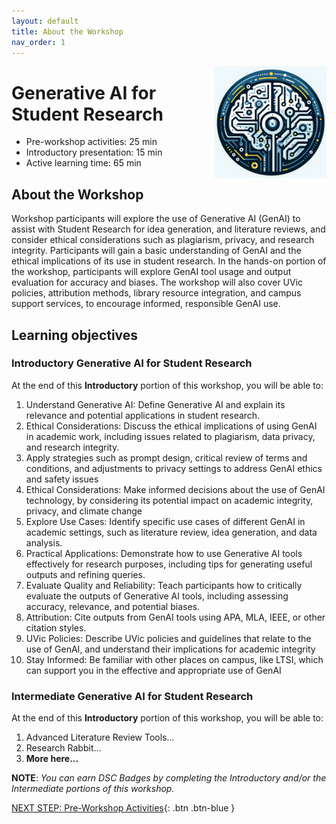 ```yaml
---
layout: default
title: About the Workshop 
nav_order: 1
---
```

<img src="images/gen-ai-workshop-logo.png" style="float:right;width:180px;" alt="image description">

# Generative AI for Student Research

- Pre-workshop activities: 25 min 
- Introductory presentation: 15 min
- Active learning time: 65 min

## About the Workshop 

Workshop participants will explore the use of Generative AI (GenAI) to assist with Student Research for idea generation, and literature reviews, and consider ethical considerations such as plagiarism, privacy, and research integrity. Participants will gain a basic understanding of GenAI and the ethical implications of its use in student research. In the hands-on portion of the workshop, participants will explore GenAI tool usage and output evaluation for accuracy and biases. The workshop will also cover UVic policies, attribution methods, library resource integration, and campus support services, to encourage informed, responsible GenAI use.

## Learning objectives
### Introductory Generative AI for Student Research
At the end of this **Introductory** portion of this workshop, you will be able to:

1. Understand Generative AI: Define Generative AI and explain its relevance and potential applications in student research.
2. Ethical Considerations: Discuss the ethical implications of using GenAI in academic work, including issues related to plagiarism, data privacy, and research integrity.
3. Apply strategies such as prompt design, critical review of terms and conditions, and adjustments to privacy settings to address GenAI ethics and safety issues
4. Ethical Considerations: Make informed decisions about the use of GenAI technology, by considering its potential impact on academic integrity, privacy, and climate change
5. Explore Use Cases: Identify specific use cases of different GenAI in academic settings, such as literature review, idea generation, and data analysis.
6. Practical Applications: Demonstrate how to use Generative AI tools effectively for research purposes, including tips for generating useful outputs and refining queries.
7. Evaluate Quality and Reliability: Teach participants how to critically evaluate the outputs of Generative AI tools, including assessing accuracy, relevance, and potential biases.
8. Attribution: Cite outputs from GenAI tools using APA, MLA, IEEE, or other citation styles.
9. UVic Policies: Describe UVic policies and guidelines that relate to the use of GenAI, and understand their implications for academic integrity
10. Stay Informed: Be familiar with other places on campus, like LTSI, which can support you in the effective and appropriate use of GenAI

### Intermediate Generative AI for Student Research
At the end of this **Introductory** portion of this workshop, you will be able to:

1. Advanced Literature Review Tools...
2. Research Rabbit...
3. **More here...**

**NOTE**: _You can earn DSC Badges by completing the Introductory and/or the Intermediate portions of this workshop._
 
[NEXT STEP: Pre-Workshop Activities](pre-workshop.html){: .btn .btn-blue }
